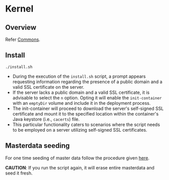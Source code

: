# Kernel 

## Overview
Refer [Commons](https://docs.mosip.io/1.2.0/modules/commons).

## Install 
```
./install.sh
```
* During the execution of the `install.sh` script, a prompt appears requesting information regarding the presence of a public domain and a valid SSL certificate on the server.
* If the server lacks a public domain and a valid SSL certificate, it is advisable to select the `n` option. Opting it will enable the `init-container` with an `emptyDir` volume and include it in the deployment process.
* The init-container will proceed to download the server's self-signed SSL certificate and mount it to the specified location within the container's Java keystore (i.e., `cacerts`) file.
* This particular functionality caters to scenarios where the script needs to be employed on a server utilizing self-signed SSL certificates.

## Masterdata seeding
For one time seeding of master data follow the procedure given [here](masterdata/README.md). 

**CAUTION**: If you run the script again, it will erase entire masterdata and seed it fresh.



